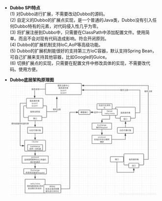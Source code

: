 * **Dubbo SPI特点**<br/>
    (1) 对Dubbo进行扩展，不需要改动Dubbo的源码。<br/>
    (2) 自定义的Dubbo的扩展点实现，是一个普通的Java类，Dubbo没有引入任何Dubbo特有的元素，对代码侵入性几乎为零。<br/>
    (3) 将扩展注册到Dubbo中，只需要在ClassPath中添加配置文件。使用简单。而且不会对现有代码造成影响。符合开闭原则。<br/>
    (4) Dubbo的扩展机制支持IoC,AoP等高级功能。<br/>
    (5) Dubbo的扩展机制能很好的支持第三方IoC容器，默认支持Spring Bean，可自己扩展来支持其他容器，比如Google的Guice。<br/>
    (6) 切换扩展点的实现，只需要在配置文件中修改具体的实现，不需要改代码。使用方便。<br/>
    
* **Dubbo底层架构原理图**<br/>
    ![Dubbo底层架构原理图](/images/分布式/Dubbo底层架构原理图.jpg)